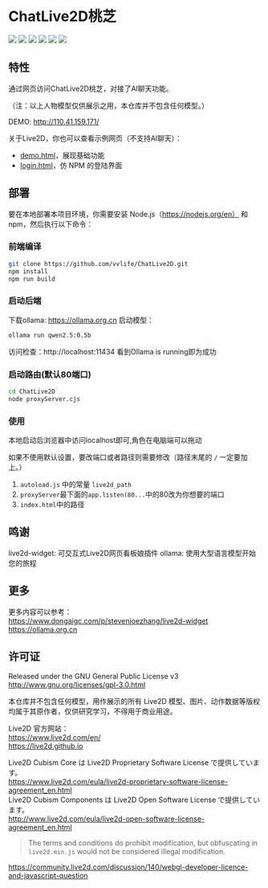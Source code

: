 # ChatLive2D桃芝

![](https://forthebadge.com/images/badges/built-with-love.svg)
![](https://forthebadge.com/images/badges/uses-html.svg)
![](https://forthebadge.com/images/badges/made-with-javascript.svg)
![](https://forthebadge.com/images/badges/contains-cat-gifs.svg)
![](https://forthebadge.com/images/badges/powered-by-electricity.svg)
![](https://forthebadge.com/images/badges/makes-people-smile.svg)

## 特性

通过网页访问ChatLive2D桃芝，对接了AI聊天功能。

（注：以上人物模型仅供展示之用，本仓库并不包含任何模型。）

DEMO: http://110.41.159.171/

关于Live2D，你也可以查看示例网页（不支持AI聊天）：
- [demo.html](https://stevenjoezhang.github.io/live2d-widget/demo/demo.html)，展现基础功能
- [login.html](https://stevenjoezhang.github.io/live2d-widget/demo/login.html)，仿 NPM 的登陆界面

## 部署

要在本地部署本项目环境，你需要安装 Node.js（https://nodejs.org/en） 和 npm，然后执行以下命令：

### 前端编译

```bash
git clone https://github.com/vvlife/ChatLive2D.git
npm install
npm run build
```

### 启动后端

下载ollama: https://ollama.org.cn
启动模型：
```bash
ollama run qwen2.5:0.5b
```
访问检查：http://localhost:11434
看到Ollama is running即为成功

### 启动路由(默认80端口)

```bash
cd ChatLive2D
node proxyServer.cjs
```

### 使用
本地启动后浏览器中访问localhost即可,角色在电脑端可以拖动

如果不使用默认设置，要改端口或者路径则需要修改（路径末尾的 `/` 一定要加上。）
1. `autoload.js` 中的常量 `live2d_path`
2. `proxyServer`最下面的`app.listen(80...`中的80改为你想要的端口
3. `index.html`中的路径

## 鸣谢

live2d-widget: 可交互式Live2D网页看板娘插件
ollama: 使用大型语言模型开始您的旅程

## 更多

更多内容可以参考：  
https://www.dongaigc.com/p/stevenjoezhang/live2d-widget
https://ollama.org.cn

## 许可证

Released under the GNU General Public License v3  
http://www.gnu.org/licenses/gpl-3.0.html

本仓库并不包含任何模型，用作展示的所有 Live2D 模型、图片、动作数据等版权均属于其原作者，仅供研究学习，不得用于商业用途。

Live2D 官方网站：  
https://www.live2d.com/en/  
https://live2d.github.io

Live2D Cubism Core は Live2D Proprietary Software License で提供しています。  
https://www.live2d.com/eula/live2d-proprietary-software-license-agreement_en.html  
Live2D Cubism Components は Live2D Open Software License で提供しています。  
http://www.live2d.com/eula/live2d-open-software-license-agreement_en.html

> The terms and conditions do prohibit modification, but obfuscating in `live2d.min.js` would not be considered illegal modification.

https://community.live2d.com/discussion/140/webgl-developer-licence-and-javascript-question
